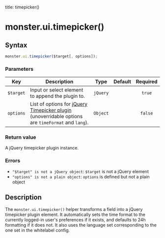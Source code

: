 title: timepicker()

# monster.ui.timepicker()

## Syntax
```javascript
monster.ui.timepicker($target[, options]);
```

### Parameters
Key | Description | Type | Default | Required
:-: | --- | :-: | :-: | :-:
`$target` | Input or select element to append the plugin to. | `jQuery` | | `true`
`options` | List of options for [jQuery Timepicker plugin][timepicker] (unoverridable options are `timeFormat` and `lang`). | `Object` | | `false`

### Return value
A jQuery timepicker plugin instance.

### Errors
* `"$target" is not a jQuery object`: `$target` is not a jQuery element
* `"options" is not a plain object`: `options` is defined but not a plain object

## Description
The `monster.ui.timepicker()` helper transforms a field into a jQuery timepicker plugin element. It automatically sets the time format to the currently logged-in user's preferences if it exists, and defaults to 24h formatting if it does not. It also uses the language set corresponding to the one set in the whitelabel config.

[timepicker]: https://github.com/jonthornton/jquery-timepicker#options
